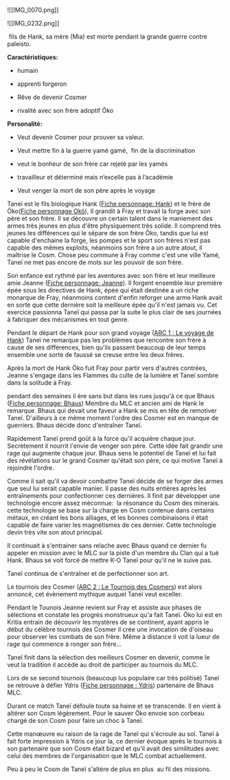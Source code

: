![[IMG_0070.png]]

![[IMG_0232.png]]

 fils de Hank, sa mère (Mia) est morte pendant la grande guerre contre paleisto.

**Caractéristiques:**

- humain
    
- apprenti forgeron
    
- Rêve de devenir Cosmer
    
- rivalité avec son frère adoptif Ôko
    

  

  

  

**Personalité:**

- Veut devenir Cosmer pour prouver sa valeur.
    
- Veut mettre fin à la guerre yamé gamé,  fin de la discrimination
    
- veut le bonheur de son frère car rejeté par les yamés
    
- travailleur et déterminé mais n’excelle pas à l’académie
    
- Veut venger la mort de son père après le voyage
    

  

  

Taneï est le fils biologique Hank ([Fiche personnage: Hank](evernote:///view/53504706/s328/b3575200-572d-4b84-0a93-2bbd8aa44628/fdedf0e6-c0ea-4f3c-a09e-1b68631e3bce/)) et le frère de Öko([Fiche personnage Okö](evernote:///view/53504706/s328/c0d479e3-526f-7d1f-ff6a-537531553194/fdedf0e6-c0ea-4f3c-a09e-1b68631e3bce/)), Il grandit à Fray et travail la forge avec son père et son frère. Il se découvre un certain talent dans le maniement des armes très jeunes en plus d'être physiquement très solide. Il comprend très jeunes les différences qui le sépare de son frère Öko, tandis que lui est capable d'enchaine la forge, les pompes et le sport son frères n'est pas capable des mêmes exploits, néanmoins son frère a un autre atout, il maîtrise le Cosm. Chose peu commune à Fray comme c'est une ville Yamé, Taneï ne met pas encore de mots sur les pouvoir de son frère.

  

Son enfance est rythmé par les aventures avec son frère et leur meilleure amie Jeanne ([Fiche personnage: Jeanne](evernote:///view/53504706/s328/0747f2e5-a844-385a-9f63-5f2cd37d1c2f/fdedf0e6-c0ea-4f3c-a09e-1b68631e3bce/)). Il forgent ensemble leur première épée sous les directives de Hank, épée qui était destinée a un riche monarque de Fray, néanmoins content d'enfin reforger une arme Hank avait en sorte que cette dernière soit la meilleure épée qu'il n'est jamais vu. Cet exercice passionna Taneï qui passa par la suite le plus clair de ses journées à fabriquer des mécanismes en tout genre.

  

Pendant le départ de Hank pour son grand voyage ([ARC 1 : Le voyage de Hank](evernote:///view/53504706/s328/51f78d69-7d4e-19de-8128-29583416d1c8/c1d27fd2-520b-47fb-9696-5f66833786a5/)) Taneï ne remarque pas les problèmes que rencontre son frère à cause de ses différences, bien qu'ils passent beaucoup de leur temps ensemble une sorte de faussé se creuse entre les deux frères.

Après la mort de Hank Öko fuit Fray pour partir vers d'autres contrées, Jeanne s'engage dans les Flammes du culte de la lumière et Taneï sombre dans la solitude à Fray.

pendant des semaines il ère sans but dans les rues jusqu'à ce que Bhaus ([Fiche personnage: Bhaus](evernote:///view/53504706/s328/ec607609-f971-91e8-2983-6a0aa6585d95/fdedf0e6-c0ea-4f3c-a09e-1b68631e3bce/)) Membre du MLC et ancien ami de Hank le remarque. Bhaus qui devait une faveur a Hank se mis en tête de remotiver Taneï. D'ailleurs à ce même moment l'ordre des Cosmer est en manque de guerriers. Bhaus décide donc d'entraîner Taneï.

Rapidement Taneï prend goût à la force qu'il acquière chaque jour. Secrètement il nourrit l'envie de venger son père. Cette idée fait grandir une rage qui augmente chaque jour. Bhaus sens le potentiel de Taneï et lui fait des révélations sur le grand Cosmer qu'était son père, ce qui motive Taneï à rejoindre l'ordre.

Comme il sait qu'il va devoir combattre Taneï décide de se forger des armes que seul lui serait capable manier. Il passe des nuits entières après les entraînements pour confectionner ces dernières. Il finit par développer une technologie encore assez méconnue:  la résonance du Cosm des minerais. cette technologie se base sur la charge en Cosm contenue dans certains métaux, en créant les bons alliages, et les bonnes combinaisons il était capable de faire varier les magnétismes de ces dernier. Cette technologie devin très vite son atout principal.

Il continuait à s'entrainer sans relache avec Bhaus quand ce dernier fu appeler en mission avec le MLC sur la piste d'un membre du Clan qui a tué Hank. Bhaus se voit forcé de mettre K-O Taneï pour qu'il ne le suive pas.

  

Taneï continua de s'entraîner et de perfectionner son art.

Le tournois des Cosmer ([ARC 2 : Le Tournois des Cosmers](evernote:///view/53504706/s328/59698c7b-b9cd-d8ce-6f5d-a426566841f4/c1d27fd2-520b-47fb-9696-5f66833786a5/)) est alors annoncé, cet évènement mythique auquel Taneï veut exceller.

Pendant le Tounois Jeanne revient sur Fray et assiste aux phases de sélections et constate les progrès monstrueux qu'a fait Taneï. Öko lui est en Kritia entrain de découvrir les mystères de se continent, ayant appris le début du célèbre tournois des Cosmer il crée une invocation de d'oiseau pour observer les combats de son frère. Même à distance il voit la lueur de rage qui commence à ronger son frère...

  

Taneï finit dans la sélection des meilleurs Cosmer en devenir, comme le veut la tradition il accède au droit de participer au tournois du MLC.

Lors de se second tournois (beaucoup lus populaire car très politisé) Taneï se retrouve à défier Ydris ([Fiche personnage : Ydris](evernote:///view/53504706/s328/b15b673e-e428-2ad8-48cc-60a7956ead25/fdedf0e6-c0ea-4f3c-a09e-1b68631e3bce/)) partenaire de Bhaus MLC.

  

Durant ce match Taneï défoule toute sa haine et se transcende. Il en vient à altérer son Cosm légèrement. Pour le sauver Öko envoie son corbeau chargé de son Cosm pour faire un choc à Taneï.

Cette manœuvre eu raison de la rage de Taneï qui s'écroule au sol. Taneï à fait forte impression à Ydris ce jour la, ce dernier évoque après le tournois à son partenaire que son Cosm était bizard et qu'il avait des similitudes avec celui des membres de l'organisation que le MLC combat actuellement.

  

Peu à peu le Cosm de Taneï s'altère de plus en plus  au fil des missions.